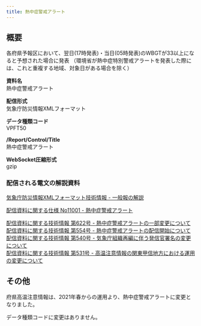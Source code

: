 ```yaml
---
title: 熱中症警戒アラート
---
```


## 概要
各府県予報区において、翌日(17時発表)・当日(05時発表)のWBGTが33以上になると予想された場合に発表
（環境省が熱中症特別警戒アラートを発表した際には、これと重複する地域、対象日がある場合を除く）

**資料名** <br/>
 熱中症警戒アラート
 
**配信形式** <br/>
 気象庁防災情報XMLフォーマット

**データ種類コード** <br/>
 VPFT50

**/Report/Control/Title** <br/>
 熱中症警戒アラート
 
**WebSocket圧縮形式** <br/>
 gzip

### 配信される電文の解説資料
 [気象庁防災情報XMLフォーマット技術情報 - 一般報の解説](https://dmdata.jp/docs/jma/manual/0221-0246.pdf) 
 
 
 [配信資料に関する仕様 No11001 - 熱中症警戒アラート](https://www.data.jma.go.jp/suishin/shiyou/pdf/no11001)
 
 
 [配信資料に関する技術情報 第622号 - 熱中症警戒アラートの一部変更について](https://dmdata.jp/docs/jma/technical/622.pdf) <br/>
 [配信資料に関する技術情報 第554号 - 熱中症警戒アラートの配信開始について](https://dmdata.jp/docs/jma/technical/554.pdf) <br/>
 [配信資料に関する技術情報 第540号 - 気象庁組織再編に伴う発信官署名の変更について](https://dmdata.jp/docs/jma/technical/540.pdf) <br/>
 [配信資料に関する技術情報 第531号 - 高温注意情報の関東甲信地方における運用の変更について](https://dmdata.jp/docs/jma/technical/531.pdf)
 
## その他
府県高温注意情報は、2021年春からの運用より、熱中症警戒アラートに変更となりました。

データ種類コードに変更はありません。 
